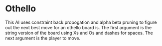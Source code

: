 # Othello 
This AI uses constraint back propogation and alpha beta pruning to figure out the next best move for an othello board is. The first argument is the string version of the board using Xs and Os and dashes for spaces. The next argument is the player to move. 
